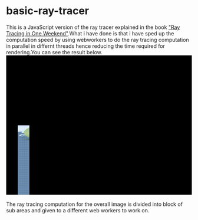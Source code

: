 # basic-ray-tracer
This is a JavaScript version of the ray tracer explained in the book ["Ray Tracing in One Weekend"](https://raytracing.github.io/).What i have done is that i have sped up the computation speed by using webworkers to do the ray tracing computation in parallel in differnt threads hence reducing the time required for rendering.You can see the result below.
![Image being Rendered](RenderResult.gif)

The ray tracing computation for the overall image is divided into block of sub areas and given to a different web workers to work on.
